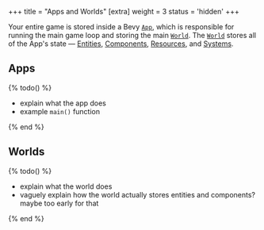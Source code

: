 +++
title = "Apps and Worlds"
[extra]
weight = 3
status = 'hidden'
+++

Your entire game is stored inside a Bevy [`App`], which is responsible for running the main game loop and storing the main [`World`].
The [`World`] stores all of the App's state &mdash; [Entities], [Components], [Resources], and [Systems].

[`App`]: https://docs.rs/bevy/latest/bevy/app/struct.App.html
[Entities]: /learn/book/ecs/entities-components/
[Components]: /learn/book/ecs/entities-components/#working-with-components
[Resources]: /learn/book/ecs/resources/
[Systems]: /learn/book/ecs/systems-queries/
[`World`]: https://docs.rs/bevy/latest/bevy/ecs/world/struct.World.html

## Apps

{% todo() %}

* explain what the app does
* example `main()` function

{% end %}

## Worlds

{% todo() %}

* explain what the world does
* vaguely explain how the world actually stores entities and components? maybe too early for that

{% end %}
